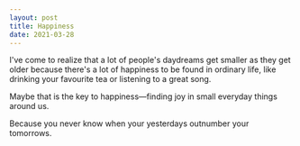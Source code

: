 ```yaml
---
layout: post
title: Happiness
date: 2021-03-28
---
```


I've come to realize that a lot of people's daydreams get smaller as they get older because there's a lot of happiness to be found in ordinary life, like drinking your favourite tea or listening to a great song. 

Maybe that is the key to happiness—finding joy in small everyday things around us. 

Because you never know when your yesterdays outnumber your tomorrows.
